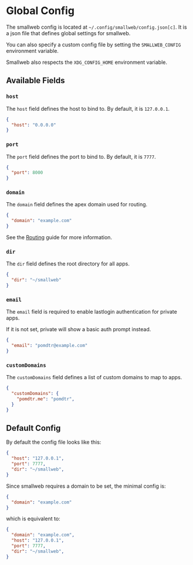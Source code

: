 # Global Config

The smallweb config is located at `~/.config/smallweb/config.json[c]`. It is a json file that defines global settings for smallweb.

You can also specify a custom config file by setting the `SMALLWEB_CONFIG` environment variable.

Smallweb also respects the `XDG_CONFIG_HOME` environment variable.

## Available Fields

### `host`

The `host` field defines the host to bind to. By default, it is `127.0.0.1`.

```json
{
  "host": "0.0.0.0"
}
```

### `port`

The `port` field defines the port to bind to. By default, it is `7777`.

```json
{
  "port": 8000
}
```

### `domain`

The `domain` field defines the apex domain used for routing.

```json
{
  "domain": "example.com"
}
```

See the [Routing](../guides/routing.md) guide for more information.

### `dir`

The `dir` field defines the root directory for all apps.

```json
{
  "dir": "~/smallweb"
}
```

### `email`

The `email` field is required to enable lastlogin authentication for private apps.

If it is not set, private will show a basic auth prompt instead.

```json
{
  "email": "pomdtr@example.com"
}
```

### `customDomains`

The `customDomains` field defines a list of custom domains to map to apps.

```json
{
  "customDomains": {
    "pomdtr.me": "pomdtr",
  }
}
```

## Default Config

By default the config file looks like this:

```json
{
  "host": "127.0.0.1",
  "port": 7777,
  "dir": "~/smallweb",
}
```

Since smallweb requires a domain to be set, the minimal config is:

```json
{
  "domain": "example.com"
}
```

which is equivalent to:

```json
{
  "domain": "example.com",
  "host": "127.0.0.1",
  "port": 7777,
  "dir": "~/smallweb",
}
